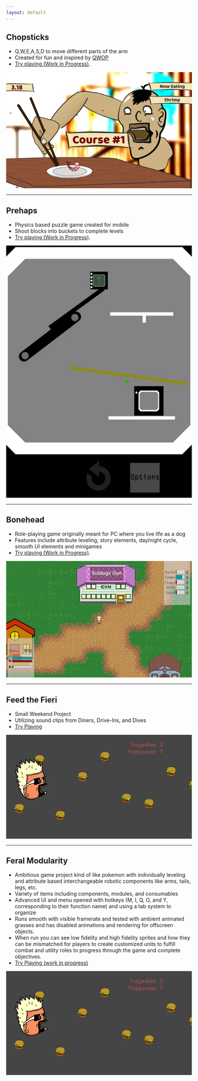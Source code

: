 ```yaml
---
layout: default
---
```


## Chopsticks

* Q,W,E,A,S,D to move different parts of the arm
* Created for fun and inspired by [QWOP](http://www.foddy.net/Athletics.html)
* [Try playing (Work in Progress)](./assets/unity/ChopsticksWebBuild/chopsticks.html).

[![Chopsticks Screenshot](/assets/img/ChopsticksScreenshot.jpg)](./assets/unity/ChopsticksWebBuild/chopsticks.html)

* * *

## Prehaps

* Physics based puzzle game created for mobile
* Shoot blocks into buckets to complete levels
* [Try playing (Work in Progress)](./assets/unity/PrehapsWebBuild/prehaps.html).

[![Prehaps Screenshot](/assets/img/PrehapsScreenshot.jpg)](./assets/unity/PrehapsWebBuild/prehaps.html)

* * *

## Bonehead

* Role-playing game originally meant for PC where you live life as a dog
* Features include attribute leveling, story elements, day/night cycle, smooth UI elements and minigames
* [Try playing (Work in Progress)](./assets/unity/BoneheadWebBuild/bonehead.html).

[![Bonehead Screenshot](/assets/img/BoneheadScreenshot.jpg)](./assets/unity/PrehapsWebBuild/bonehead.html)

* * *

## Feed the Fieri

* Small Weekend Project
* Utilizing sound clips from Diners, Drive-Ins, and Dives
* [Try Playing](./assets/unity/FeedTheFieriWebBuild/feedthefieri.html)

[![Feed the Fieri Screenshot](/assets/img/FeedTheFieriScreenshot.jpg)](./assets/unity/FeedTheFieriWebBuild/feedthefieri.html)

* * *

## Feral Modularity

* Ambitious game project kind of like pokemon with individually leveling and attribute based interchangeable robotic components like arms, tails, legs, etc.
* Variety of items including components, modules, and consumables
* Advanced UI and menu opened with hotkeys (M, I, Q, O, and Y, corresponding to their function name) and using a tab system to organize
* Runs smooth with visible framerate and tested with ambient animated grasses and has disabled animations and rendering for offscreen objects.
* When run you can see low fidelity and high fidelity sprites and how they can be mismatched for players to create customized units to fulfill combat and utility roles to progress through the game and complete objectives.
* [Try Playing (work in progress)](./assets/unity/FeralModularityWebBuild/feralmodularity.html)

[![Feral Modularity Screenshot](/assets/img/FeedTheFieriScreenshot.jpg)](./assets/unity/FeralModularityWebBuild/feralmodularity.html)